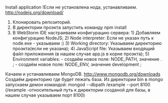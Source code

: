 Install application
!Если не установлена нода, устанавливаем. http://nodejs.org/download/ 
1. Клонировать репозиторий. 
2. В директории проэкта запустить команду npm install 
3. В WebStorm IDE настраиваем конфигурацию сервера: 
        1) Добавляем конфигурацию NodeJS; 
        2) Node interpreter: Если не указан путь к node.exe - указываем :) 
        3) Working directory: Указываем директорию проэкта(если не указана); 
        4) JavaScript file: Указываем входящий файл приложенния (в нашем случае app.js в корне проэкта); 
        5) Environment variables: 
              - создаём новое поле: NODE_PATH, значение . ; 
              - создаём новое поле: NODE_ENV, значение development ;

Качаем и устанавливаем MongoDB. http://www.mongodb.org/downloads
Создаём директорию где будет лежать база.
Из директории bin в mongo запускаем демон командой: mongod --dbpath /example --port 8100 
(/example -относительный путь к директории созданой для базы, в нашем случае указываем порт 8100)
